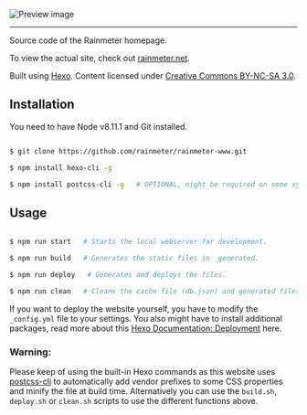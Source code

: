 ![Preview image](https://i.imgur.com/5F1eYda.png)

---
Source code of the Rainmeter homepage.

To view the actual site, check out [rainmeter.net](http://rainmeter.net).


Built using [Hexo](https://github.com/hexojs/hexo). Content licensed under [Creative Commons BY-NC-SA 3.0](http://creativecommons.org/licenses/by-nc-sa/3.0/).

  
  

## Installation

  

You need to have Node v8.11.1 and Git installed.

  

``` bash

$ git clone https://github.com/rainmeter/rainmeter-www.git

$ npm install hexo-cli -g

$ npm install postcss-cli -g   # OPTIONAL, might be required on some systems

```

  

## Usage

  

``` bash

$ npm run start   # Starts the local webserver for development.

$ npm run build   # Generates the static files in _generated.

$ npm run deploy   # Generates and deploys the files.

$ npm run clean   # Cleans the cache file (db.json) and generated files (public).

```

  

If you want to deploy the website yourself, you have to modify the `_config.yml` file to your settings. You also might have to install additional packages, read more about this [Hexo Documentation: Deployment](https://hexo.io/docs/deployment) here.
  
### Warning:
Please keep of using the built-in Hexo commands as this website uses [postcss-cli](https://github.com/postcss/postcss-cli) to automatically add vendor prefixes to some CSS properties and minify the file at build time. Alternatively you can use the `build.sh`, `deploy.sh` or `clean.sh` scripts to use the different functions above.

